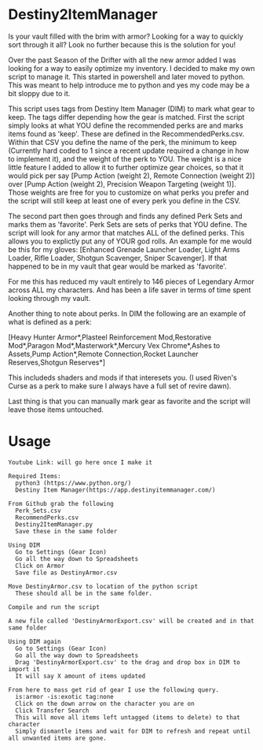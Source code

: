 # Destiny2ItemManager
Is your vault filled with the brim with armor? Looking for a way to quickly sort through it all? Look no further because this is the solution for you! 

Over the past Season of the Drifter with all the new armor added I was looking for a way to easily optimize my inventory. I decided  to make my own script to manage it. This started in powershell and later moved to python. This was meant to help introduce me to python and yes my code may be a bit sloppy due to it.

This script uses tags from Destiny Item Manager (DIM) to mark what gear to keep. The tags differ depending how the gear is matched. First the script simply looks at what YOU define the recommended perks are and marks items found as 'keep'. These are defined in the RecommendedPerks.csv. Within that CSV you define the name of the perk, the minimum to keep (Currently hard coded to 1 since a recent update required a change in how to implement it), and the weight of the perk to YOU. The weight is a nice little feature I added to allow it to further optimize gear choices, so that it would pick per say \[Pump Action (weight 2), Remote Connection (weight 2)\] over \[Pump Action (weight 2), Precision Weapon Targeting (weight 1)\]. Those weights are free for you to customize on what perks you prefer and the script will still keep at least one of every perk you define in the CSV.

The second part then goes through and finds any defined Perk Sets and marks them as 'favorite'. Perk Sets are sets of perks that YOU define. The script will look for any armor that matches ALL of the defined perks. This allows you to explictly put any of YOUR god rolls. An example for me would be this for my gloves: \[Enhanced Grenade Launcher Loader, Light Arms Loader, Rifle Loader, Shotgun Scavenger, Sniper Scavenger\]. If that happened to be in my vault that gear would be marked as 'favorite'.

For me this has reduced my vault entirely to 146 pieces of Legendary Armor across ALL my characters. And has been a life saver in terms of time spent looking through my vault.

Another thing to note about perks. In DIM the following are an example of what is defined as a perk: 

\[Heavy Hunter Armor*,Plasteel Reinforcement Mod,Restorative Mod*,Paragon Mod*,Masterwork*,Mercury Vex Chrome*,Ashes to Assets,Pump Action*,Remote Connection,Rocket Launcher Reserves,Shotgun Reserves*\]

This includeds shaders and mods if that interesets you. (I used Riven's Curse as a perk to make sure I always have a full set of revire dawn).

Last thing is that you can manually mark gear as favorite and the script will leave those items untouched.

# Usage
    Youtube Link: will go here once I make it
  
    Required Items:
      python3 (https://www.python.org/)
      Destiny Item Manager(https://app.destinyitemmanager.com/)
  
    From Github grab the following
      Perk_Sets.csv
      RecommendPerks.csv
      Destiny2ItemManager.py
      Save these in the same folder
     
    Using DIM
      Go to Settings (Gear Icon)
      Go all the way down to Spreadsheets
      Click on Armor
      Save file as DestinyArmor.csv
    
    Move DestinyArmor.csv to location of the python script
      These should all be in the same folder.
    
    Compile and run the script
    
    A new file called 'DestinyArmorExport.csv' will be created and in that same folder
  
    Using DIM again
      Go to Settings (Gear Icon)
      Go all the way down to Spreadsheets
      Drag 'DestinyArmorExport.csv' to the drag and drop box in DIM to import it
      It will say X amount of items updated
      
    From here to mass get rid of gear I use the following query.
      is:armor -is:exotic tag:none
      Click on the down arrow on the character you are on
      Click Transfer Search
      This will move all items left untagged (items to delete) to that character
      Simply dismantle items and wait for DIM to refresh and repeat until all unwanted items are gone.
